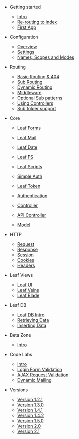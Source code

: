* Getting started
	* [Intro](2.1-alpha/intro/)
	* [Re-routing to index](2.1-alpha/intro/htaccess.md)
	* [First App](2.1-alpha/intro/first.md)

* Configuration
	* [Overview](2.1-alpha/config/)
	* [Settings](2.1-alpha/config/settings.md)
	* [Names, Scopes and Modes](2.1-alpha/config/nsm.md)

* Routing
	* [Basic Routing & 404](2.1-alpha/routing/)
	* [Sub Routing](2.1-alpha/routing/sub-routing.md)
	* [Dynamic Routing](2.1-alpha/routing/dynamic.md)
	* [Middleware](2.1-alpha/routing/middleware.md)
	* [Optional Sub patterns](2.1-alpha/routing/sub-patterns.md)
	* [Using Controllers](2.1-alpha/routing/controller.md)
	* [Sub folder support](2.1-alpha/routing/sub-folder.md)

* Core
	* [Leaf Forms](2.1-alpha/core/forms.md)
	* [Leaf Mail](2.1-alpha/core/mail.md)
	* [Leaf Date](2.1-alpha/core/date.md)
	* [Leaf FS](2.1-alpha/core/fs.md)
	* [Leaf Scripts](2.1-alpha/core/scripts.md)
	
	* [Simple Auth](2.1-alpha/core/auth.md)
	* [Leaf Token](2.1-alpha/core/token.md)
	* [Authentication](2.1-alpha/core/authentication.md)
	
	* [Controller](2.1-alpha/core/controller.md)
	* [API Controller](2.1-alpha/core/api-controller.md)
	* [Model](2.1-alpha/core/model.md)

* HTTP
	* [Request](2.1-alpha/http/request.md)
	* [Response](2.1-alpha/http/response.md)
	* [Session](2.1-alpha/http/session.md)
	* [Cookies](2.1-alpha/http/cookies.md)
	* [Headers](2.1-alpha/http/headers.md)

* Leaf Views
	* [Leaf UI](2.1-alpha/views/ui/)
	* [Leaf Veins](2.1-alpha/views/veins.md)
	* [Leaf Blade](2.1-alpha/views/blade.md)

* Leaf DB
	* [Leaf DB Intro](2.1-alpha/database/)
	* [Retrieving Data](2.1-alpha/database/select)
	* [Inserting Data](2.1-alpha/database/insert)

* Beta Zone
	* [Intro](2.1-alpha/beta-zone/)

* Code Labs
	* [Intro](codelabs/)
	* [Login Form Validation](codelabs/v2.x/form-validation/login/)
	* [AJAX Request Validation](codelabs/v2.x/form-validation/ajax/)
	* [Dynamic Mailing](codelabs/v2.x/mail/dynamic-mail-templating/)
	
* Versions
	* [Version 1.2.1](https://leaf-docs.netlify.com/v1.2.1-alpha/index.html)
	* [Version 1.3.0](https://leaf-docs.netlify.com/v1.3.0/index.html)
	* [Version 1.4.1](https://leaf-docs.netlify.com/v1.4.1/index.html)
	* [Version 1.4.2](https://leaf-docs.netlify.com/v1.4.2/index.html)
	* [Version 1.5.0](https://leaf-docs.netlify.com/v1.5.0/index.html)
	* [Version 2.0](2.0/)
	* [Version 2.1](2.1-alpha/)
